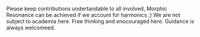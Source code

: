 Please keep contributions undertandable to all involved, Morphic Resonance can be achieved if we account for harmonics ;)
We are not subject to academia here. 
Free thinking and enocouraged here.
Guidance is always welcomeed.
